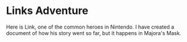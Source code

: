 # Links Adventure
Here is Link, one of the common heroes in Nintendo. I have created a document of how his story went so far, but it happens in Majora's Mask.
